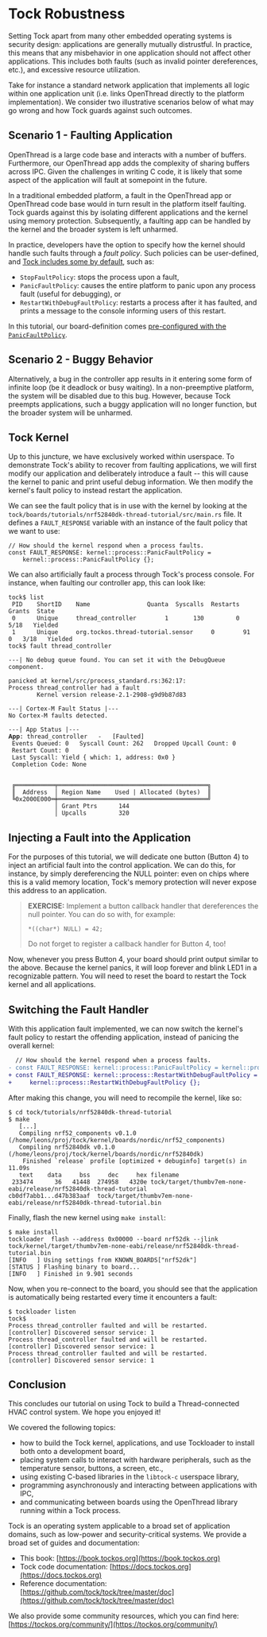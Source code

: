 # Tock Robustness

Setting Tock apart from many other embedded operating systems is security
design: applications are generally mutually distrustful. In practice, this means
that any misbehavior in one application should not affect other applications.
This includes both faults (such as invalid pointer dereferences, etc.), and
excessive resource utilization.

Take for instance a standard network application that implements all logic
within one application unit (i.e. links OpenThread directly to the platform
implementation). We consider two illustrative scenarios below of what may go
wrong and how Tock guards against such outcomes.

## Scenario 1 - Faulting Application

OpenThread is a large code base and interacts with a number of buffers.
Furthermore, our OpenThread app adds the complexity of sharing buffers across
IPC. Given the challenges in writing C code, it is likely that some aspect of
the application will fault at somepoint in the future.

In a traditional embedded platform, a fault in the OpenThread app or OpenThread
code base would in turn result in the platform itself faulting. Tock guards
against this by isolating different applications and the kernel using memory
protection. Subsequently, a faulting app can be handled by the kernel and the
broader system is left unharmed.

In practice, developers have the option to specify how the kernel should handle
such faults through a _fault policy_. Such policies can be user-defined, and
[Tock includes some by default](https://docs.tockos.org/kernel/?search=kernel%3A%3Aprocess%3A%3AFaultPolicy),
such as:

- `StopFaultPolicy`: stops the process upon a fault,
- `PanicFaultPolicy`: causes the entire platform to panic upon any process fault
  (useful for debugging), or
- `RestartWithDebugFaultPolicy`: restarts a process after it has faulted, and
  prints a message to the console informing users of this restart.

In this tutorial, our board-definition comes
[pre-configured with the `PanicFaultPolicy`](https://github.com/tock/tock/tree/master/boards/tutorials/nrf52840dk-thread-tutorial).

## Scenario 2 - Buggy Behavior

Alternatively, a bug in the controller app results in it entering some form of
infinite loop (be it deadlock or busy waiting). In a non-preemptive platform,
the system will be disabled due to this bug. However, because Tock preempts
applications, such a buggy application will no longer function, but the broader
system will be unharmed.

## Tock Kernel

Up to this juncture, we have exclusively worked within userspace. To demonstrate
Tock's ability to recover from faulting applications, we will first modify our
application and deliberately introduce a fault -- this will cause the kernel to
panic and print useful debug information. We then modify the kernel's fault
policy to instead restart the application.

We can see the fault policy that is in use with the kernel by looking at the
`tock/boards/tutorials/nrf52840dk-thread-tutorial/src/main.rs` file. It defines
a `FAULT_RESPONSE` variable with an instance of the fault policy that we want to
use:

```
// How should the kernel respond when a process faults.
const FAULT_RESPONSE: kernel::process::PanicFaultPolicy =
    kernel::process::PanicFaultPolicy {};
```

We can also artificially fault a process through Tock's process console. For
instance, when faulting our controller app, this can look like:

```
tock$ list
 PID    ShortID    Name                Quanta  Syscalls  Restarts  Grants  State
 0      Unique     thread_controller        1       130         0   5/18   Yielded
 1      Unique     org.tockos.thread-tutorial.sensor     0        91         0   3/18   Yielded
tock$ fault thread_controller

---| No debug queue found. You can set it with the DebugQueue component.

panicked at kernel/src/process_standard.rs:362:17:
Process thread_controller had a fault
        Kernel version release-2.1-2908-g9d9b87d83

---| Cortex-M Fault Status |---
No Cortex-M faults detected.

---| App Status |---
𝐀𝐩𝐩: thread_controller   -   [Faulted]
 Events Queued: 0   Syscall Count: 262   Dropped Upcall Count: 0
 Restart Count: 0
 Last Syscall: Yield { which: 1, address: 0x0 }
 Completion Code: None


 ╔═══════════╤══════════════════════════════════════════╗
 ║  Address  │ Region Name    Used | Allocated (bytes)  ║
 ╚0x2000E000═╪══════════════════════════════════════════╝
             │ Grant Ptrs      144
             │ Upcalls         320
```

## Injecting a Fault into the Application

For the purposes of this tutorial, we will dedicate one button (Button 4) to
inject an artificial fault into the control application. We can do this, for
instance, by simply dereferencing the NULL pointer: even on chips where this is
a valid memory location, Tock's memory protection will never expose this address
to an application.

> **EXERCISE:** Implement a button callback handler that dereferences the null
> pointer. You can do so with, for example:
>
> ```
> *((char*) NULL) = 42;
> ```
>
> Do not forget to register a callback handler for Button 4, too!

Now, whenever you press Button 4, your board should print output similar to the
above. Because the kernel panics, it will loop forever and blink LED1 in a
recognizable pattern. You will need to reset the board to restart the Tock
kernel and all applications.

## Switching the Fault Handler

With this application fault implemented, we can now switch the kernel's fault
policy to restart the offending application, instead of panicing the overall
kernel:

```diff
  // How should the kernel respond when a process faults.
- const FAULT_RESPONSE: kernel::process::PanicFaultPolicy = kernel::process::PanicFaultPolicy {};
+ const FAULT_RESPONSE: kernel::process::RestartWithDebugFaultPolicy =
+     kernel::process::RestartWithDebugFaultPolicy {};
```

After making this change, you will need to recompile the kernel, like so:

```
$ cd tock/tutorials/nrf52840dk-thread-tutorial
$ make
   [...]
   Compiling nrf52_components v0.1.0 (/home/leons/proj/tock/kernel/boards/nordic/nrf52_components)
   Compiling nrf52840dk v0.1.0 (/home/leons/proj/tock/kernel/boards/nordic/nrf52840dk)
    Finished `release` profile [optimized + debuginfo] target(s) in 11.09s
   text    data     bss     dec     hex filename
 233474      36   41448  274958   4320e tock/target/thumbv7em-none-eabi/release/nrf52840dk-thread-tutorial
cb0df7abb1...d47b383aaf  tock/target/thumbv7em-none-eabi/release/nrf52840dk-thread-tutorial.bin
```

Finally, flash the new kernel using `make install`:

```
$ make install
tockloader  flash --address 0x00000 --board nrf52dk --jlink tock/kernel/target/thumbv7em-none-eabi/release/nrf52840dk-thread-tutorial.bin
[INFO   ] Using settings from KNOWN_BOARDS["nrf52dk"]
[STATUS ] Flashing binary to board...
[INFO   ] Finished in 9.901 seconds
```

Now, when you re-connect to the board, you should see that the application is
automatically being restarted every time it encounters a fault:

```
$ tockloader listen
tock$
Process thread_controller faulted and will be restarted.
[controller] Discovered sensor service: 1
Process thread_controller faulted and will be restarted.
[controller] Discovered sensor service: 1
Process thread_controller faulted and will be restarted.
[controller] Discovered sensor service: 1
```

## Conclusion

This concludes our tutorial on using Tock to build a Thread-connected HVAC
control system. We hope you enjoyed it!

We covered the following topics:

- how to build the Tock kernel, applications, and use Tockloader to install both
  onto a development board,
- placing system calls to interact with hardware peripherals, such as the
  temperature sensor, buttons, a screen, etc.,
- using existing C-based libraries in the `libtock-c` userspace library,
- programming asynchronously and interacting between applications with IPC,
- and communicating between boards using the OpenThread library running within a
  Tock process.

Tock is an operating system applicable to a broad set of application domains,
such as low-power and security-critical systems. We provide a broad set of
guides and documentation:

- This book: [https://book.tockos.org](https://book.tockos.org)
- Tock code documentation: [https://docs.tockos.org](https://docs.tockos.org)
- Reference documentation:
  [https://github.com/tock/tock/tree/master/doc](https://github.com/tock/tock/tree/master/doc)

We also provide some community resources, which you can find here:
[https://tockos.org/community/](https://tockos.org/community/)
